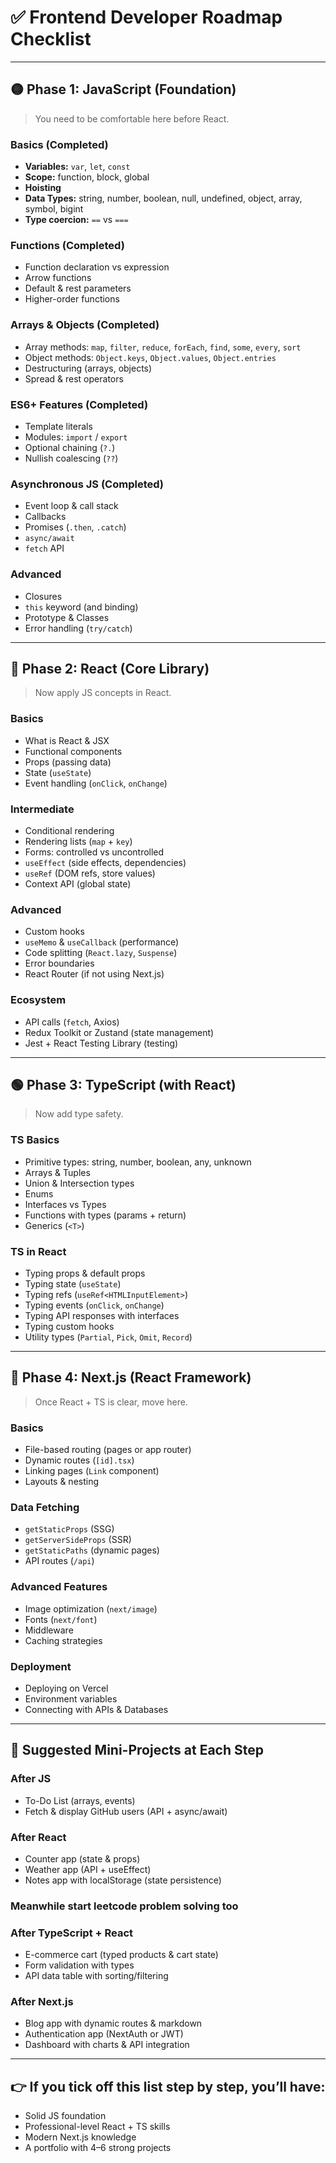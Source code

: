 
# ✅ Frontend Developer Roadmap Checklist

---

## 🟡 Phase 1: JavaScript (Foundation)

> You need to be comfortable here before React.

### Basics (Completed)
- **Variables:** `var`, `let`, `const`
- **Scope:** function, block, global
- **Hoisting**
- **Data Types:** string, number, boolean, null, undefined, object, array, symbol, bigint
- **Type coercion:** `==` vs `===`

### Functions (Completed)
- Function declaration vs expression
- Arrow functions
- Default & rest parameters
- Higher-order functions

### Arrays & Objects (Completed)
- Array methods: `map`, `filter`, `reduce`, `forEach`, `find`, `some`, `every`, `sort`
- Object methods: `Object.keys`, `Object.values`, `Object.entries`
- Destructuring (arrays, objects)
- Spread & rest operators

### ES6+ Features (Completed)
- Template literals
- Modules: `import` / `export`
- Optional chaining (`?.`)
- Nullish coalescing (`??`)

### Asynchronous JS (Completed)
- Event loop & call stack
- Callbacks
- Promises (`.then`, `.catch`)
- `async/await`
- `fetch` API

### Advanced
- Closures
- `this` keyword (and binding)
- Prototype & Classes
- Error handling (`try/catch`)

---

## 🔵 Phase 2: React (Core Library)

> Now apply JS concepts in React.

### Basics
- What is React & JSX
- Functional components
- Props (passing data)
- State (`useState`)
- Event handling (`onClick`, `onChange`)

### Intermediate
- Conditional rendering
- Rendering lists (`map` + `key`)
- Forms: controlled vs uncontrolled
- `useEffect` (side effects, dependencies)
- `useRef` (DOM refs, store values)
- Context API (global state)

### Advanced
- Custom hooks
- `useMemo` & `useCallback` (performance)
- Code splitting (`React.lazy`, `Suspense`)
- Error boundaries
- React Router (if not using Next.js)

### Ecosystem
- API calls (`fetch`, Axios)
- Redux Toolkit or Zustand (state management)
- Jest + React Testing Library (testing)

---

## 🟢 Phase 3: TypeScript (with React)

> Now add type safety.

### TS Basics
- Primitive types: string, number, boolean, any, unknown
- Arrays & Tuples
- Union & Intersection types
- Enums
- Interfaces vs Types
- Functions with types (params + return)
- Generics (`<T>`)

### TS in React
- Typing props & default props
- Typing state (`useState`)
- Typing refs (`useRef<HTMLInputElement>`)
- Typing events (`onClick`, `onChange`)
- Typing API responses with interfaces
- Typing custom hooks
- Utility types (`Partial`, `Pick`, `Omit`, `Record`)

---

## 🔴 Phase 4: Next.js (React Framework)

> Once React + TS is clear, move here.

### Basics
- File-based routing (pages or app router)
- Dynamic routes (`[id].tsx`)
- Linking pages (`Link` component)
- Layouts & nesting

### Data Fetching
- `getStaticProps` (SSG)
- `getServerSideProps` (SSR)
- `getStaticPaths` (dynamic pages)
- API routes (`/api`)

### Advanced Features
- Image optimization (`next/image`)
- Fonts (`next/font`)
- Middleware
- Caching strategies

### Deployment
- Deploying on Vercel
- Environment variables
- Connecting with APIs & Databases

---

## 📌 Suggested Mini-Projects at Each Step

### After JS
- To-Do List (arrays, events)
- Fetch & display GitHub users (API + async/await)

### After React
- Counter app (state & props)
- Weather app (API + useEffect)
- Notes app with localStorage (state persistence)

### Meanwhile start leetcode problem solving too

### After TypeScript + React
- E-commerce cart (typed products & cart state)
- Form validation with types
- API data table with sorting/filtering

### After Next.js
- Blog app with dynamic routes & markdown
- Authentication app (NextAuth or JWT)
- Dashboard with charts & API integration

---

## 👉 If you tick off this list step by step, you’ll have:

- Solid JS foundation
- Professional-level React + TS skills
- Modern Next.js knowledge
- A portfolio with 4–6 strong projects
